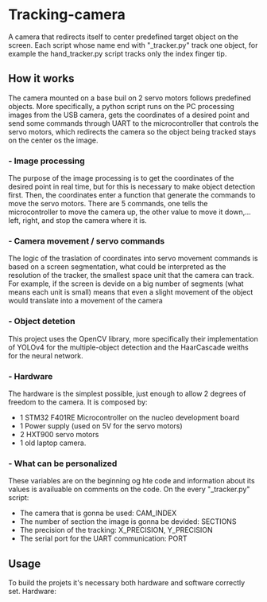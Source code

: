 # Tracking-camera
A camera that redirects itself to center predefined target object on the screen. Each script whose name end with "_tracker.py" track one object, for example the hand_tracker.py script tracks only the index finger tip.

## How it works 
The camera mounted on a base buil on 2 servo motors follows predefined objects. More specifically, a python script runs on the PC processing images from the USB camera, gets the coordinates of a desired point and send some commands through UART to the microcontroller that controls the servo motors, which redirects the camera so the object being tracked stays on the center os the image.

### - Image processing
The purpose of the image processing is to get the coordinates of the desired point in real time, but for this is necessary to make object detection first. Then, the coordinates enter a function that generate the commands to move the servo motors. There are 5 commands, one tells the microcontroller to move the camera up, the other value to move it down,... left, right, and stop the camera where it is.

### - Camera movement / servo commands
The logic of the traslation of coordinates into servo movement commands is based on a screen segmentation, what could be interpreted as the resolution of the tracker, the smallest space unit that the camera can track. For example, if the screen is devide on a big number of segments (what means each unit is small) means that even a slight movement of the object would translate into a movement of the camera

### - Object detetion
This project uses the OpenCV library, more specifically their implementation of YOLOv4 for the multiple-object detection and the HaarCascade weiths for the neural network.

### - Hardware
The hardware is the simplest possible, just enough to allow 2 degrees of freedom to the camera. It is composed by: 
- 1 STM32 F401RE Microcontroller on the nucleo development board
- 1 Power supply (used on 5V for the servo motors)
- 2 HXT900 servo motors
- 1 old laptop camera. 

### - What can be personalized 
These variables are on the beginning og hte code and information about its values is availuable on comments on the code.
On the every "_tracker.py" script:
- The camera that is gonna be used: CAM_INDEX
- The number of section the image is gonna be devided: SECTIONS
- The precision of the tracking: X_PRECISION, Y_PRECISION
- The serial port for the UART communication: PORT 

## Usage
To build the projets it's necessary both hardware and software correctly set.
Hardware:
